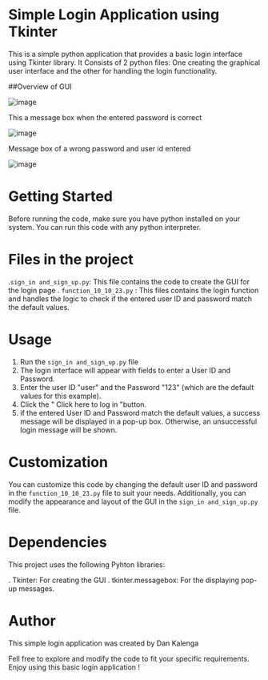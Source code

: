 # Simple Login Application using Tkinter
This is a simple python application that provides a basic login interface using Tkinter library. It Consists of 2 python files: One creating the graphical user interface
and the other for handling the login functionality.

##Overview of GUI


![image](https://github.com/kada2004/Simple-Login-python-Script-using-tkinter/assets/117305234/c5d23aef-e2e4-455e-b661-6e74fd76c1e4)          

This a message box when the entered password is correct

![image](https://github.com/kada2004/Simple-Login-python-Script-using-tkinter/assets/117305234/3895fdd7-a6e8-4b43-9bb4-ff5428102ec6)  

Message box of a wrong password and user id entered

![image](https://github.com/kada2004/Simple-Login-python-Script-using-tkinter/assets/117305234/ab5ff22c-e94d-4bd0-8fe9-6d710d0aa25d)

# Getting Started
Before running the code, make sure you have python installed on your system. You can run this code with any python interpreter.

# Files in the project
.`sign_in and_sign_up.py`: This file contains the code to create the GUI for the login page
. `function_10_10_23.py` : This files contains the login function and handles the logic to check if the entered user ID and password match the default values.

# Usage
1. Run the `sign_in and_sign_up.py` file
2. The login interface will appear with fields to enter a User ID and Password.
3. Enter the user ID "user" and the Password "123" (which are the default values for this example).
4. Click the " Click here to log in "button.
5. if the entered User ID and Password match the default values, a success message will be displayed in a pop-up box. Otherwise, an unsuccessful login message will be shown.

# Customization

You can customize this code by changing the default user ID and password in the `function_10_10_23.py` file to suit your needs. Additionally, you can modify the appearance and layout of the GUI in the `sign_in and_sign_up.py` file.

# Dependencies

This project uses the following Pyhton libraries:

. Tkinter: For creating the GUI
. tkinter.messagebox: For the displaying pop-up messages.

# Author
This simple login application was created by Dan Kalenga

Fell free to explore and modify the code to fit your specific requirements. Enjoy using this basic login application !

                       


